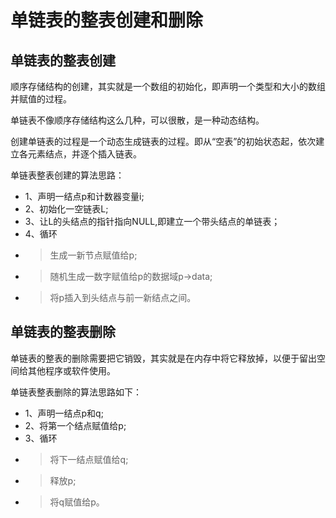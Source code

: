 # 单链表的整表创建和删除

## 单链表的整表创建
顺序存储结构的创建，其实就是一个数组的初始化，即声明一个类型和大小的数组并赋值的过程。

单链表不像顺序存储结构这么几种，可以很散，是一种动态结构。

创建单链表的过程是一个动态生成链表的过程。即从“空表”的初始状态起，依次建立各元素结点，并逐个插入链表。

单链表整表创建的算法思路：
- 1、声明一结点p和计数器变量i;
- 2、初始化一空链表L;
- 3、让L的头结点的指针指向NULL,即建立一个带头结点的单链表；
- 4、循环
- > 生成一新节点赋值给p;
- > 随机生成一数字赋值给p的数据域p->data;
- > 将p插入到头结点与前一新结点之间。

## 单链表的整表删除
单链表的整表的删除需要把它销毁，其实就是在内存中将它释放掉，以便于留出空间给其他程序或软件使用。

单链表整表删除的算法思路如下：
- 1、声明一结点p和q;
- 2、将第一个结点赋值给p;
- 3、循环
- > 将下一结点赋值给q;
- > 释放p;
- > 将q赋值给p。
